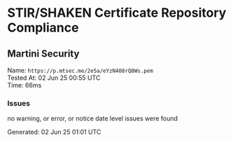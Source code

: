 # STIR/SHAKEN Certificate Repository Compliance

## Martini Security

Name: `https://p.mtsec.me/2e5a/eYzN408rQ8Ws.pem`\
Tested At: 02 Jun 25 00:55 UTC\
Time: 66ms

### Issues

no warning, or error, or notice date level issues were found

Generated: 02 Jun 25 01:01 UTC